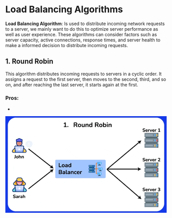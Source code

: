 # Load Balancing Algorithms
**Load Balancing Algorithm**: Is used to distribute incoming network requests to a server, we mainly want to do this to optimize server performance as well as user experience. These algorithms can consider factors such as server capacity, active connections, response times, and server health to make a informed decision to distribute incoming requests. 
## 1. Round Robin
This algorithm distributes incoming requests to servers in a cyclic order. It assigns a request to the first server, then moves to the second, third, and so on, and after reaching the last server, it starts again at the first.
### Pros:
- 
![alt text](image-2.png)